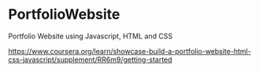 # PortfolioWebsite
Portfolio Website using Javascript, HTML and CSS

https://www.coursera.org/learn/showcase-build-a-portfolio-website-html-css-javascript/supplement/RR6m9/getting-started